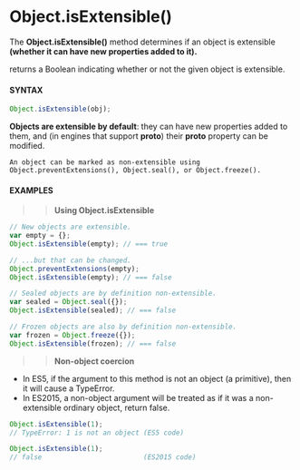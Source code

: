 # Object.isExtensible()

The **Object.isExtensible()** method determines if an object is extensible **(whether it can have new properties added to it).**

returns a Boolean indicating whether or not the given object is extensible.

#### **SYNTAX**

```js
Object.isExtensible(obj);
```

**Objects are extensible by default**: they can have new properties added to them, and (in engines that support **proto**) their **proto** property can be modified.

`An object can be marked as non-extensible using Object.preventExtensions(), Object.seal(), or Object.freeze().`

#### **EXAMPLES**

> > **Using Object.isExtensible**

```js
// New objects are extensible.
var empty = {};
Object.isExtensible(empty); // === true

// ...but that can be changed.
Object.preventExtensions(empty);
Object.isExtensible(empty); // === false

// Sealed objects are by definition non-extensible.
var sealed = Object.seal({});
Object.isExtensible(sealed); // === false

// Frozen objects are also by definition non-extensible.
var frozen = Object.freeze({});
Object.isExtensible(frozen); // === false
```

> > **Non-object coercion**

- In ES5, if the argument to this method is not an object (a primitive), then it will cause a TypeError.
- In ES2015, a non-object argument will be treated as if it was a non-extensible ordinary object, return false.

```js
Object.isExtensible(1);
// TypeError: 1 is not an object (ES5 code)

Object.isExtensible(1);
// false                         (ES2015 code)
```
